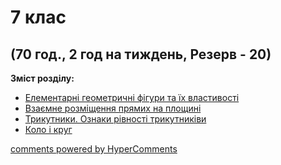 <div id="hypercomments_widget" class="js-hypercomments-widget invisible"></div>

# 7 клас

## (70 год., 2 год на тиждень, Резерв - 20)

<b>Зміст розділу:</b><br>

<ul class="articles" type="disc">
    <li><a href="./geometrychny_figury.md">Елементарні геометричні фiгури та їх властивості</a></li>
    <li><a href="./vzaemne_rozmycshennya_pryamikh_na_ploshyni.md">Взаємне розміщення прямих на площині</a></li>
    <li><a href="./trykutnyky.md">Трикутники. Ознаки рівності трикутниківи</a></li>
    <li><a href="./kolo_ta_krug.md">Коло і круг</a></li>
</ul>

<div class="js-hypercomments-container">
<a href="http://hypercomments.com" class="hc-link" title="comments widget">comments powered by HyperComments</a>
</div>